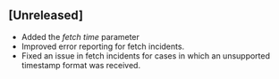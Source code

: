 ## [Unreleased]
  - Added the *fetch time* parameter
  - Improved error reporting for fetch incidents.
  - Fixed an issue in fetch incidents for cases in which an unsupported timestamp format was received.
